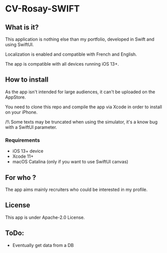 # CV-Rosay-SWIFT

## What is it?

This application is nothing else than my portfolio, developed in Swift and using SwiftUI.

Localization is enabled and compatible with French and English.

The app is compatible with all devices running iOS 13+.

## How to install 

As the app isn't intended for large audiences, it can't be uploaded on the AppStore.

You need to clone this repo and compile the app via Xcode in order to install on your iPhone.

/!\ Some texts may be truncated when using the simulator, it's a know bug with a SwiftUI parameter.

### Requirements

* iOS 13+ device 
* Xcode 11+
* macOS Catalina (only if you want to use SwiftUI canvas)

## For who ?

The app aims mainly recruiters who could be interested in my profile.

## License

This app is under Apache-2.0 License.

## ToDo:

* Eventually get data from a DB

